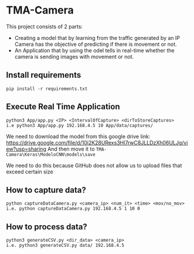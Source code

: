 # TMA-Camera
This project consists of 2 parts:
- Creating a model that by learning from the  traffic generated by an IP Camera has the objective of predicting if there is movement or not.
- An Application that by using the odel tells in real-time whether the camera is sending images with movement or not.

## Install requirements
```pip install -r requirements.txt```

## Execute Real Time Application
```
python3 App/app.py <IP> <IntervalOfCapture> <dirToStoreCaptures>
i.e python3 App/app.py 192.168.4.5 10 App/data/captures/
```

We need to download the model from this google drive link: https://drive.google.com/file/d/10i2K28URexs3HI7rwC8JLLDzXh06ULJg/view?usp=sharing And then move it to ```TMA-Camera\Keras\ModeloCNN\models\save```

We need to do this because GitHub does not allow us to upload files that exceed certain size

## How to capture data?
```
python captureDataCamera.py <camera_ip> <num_it> <time> <mov/no_mov>
i.e. python captureDataCamera.py 192.168.4.5 1 10 0
```

## How to process data?
```
python3 generateCSV.py <dir_data> <camera_ip>
i.e. python3 generateCSV.py data/ 192.168.4.5
```




